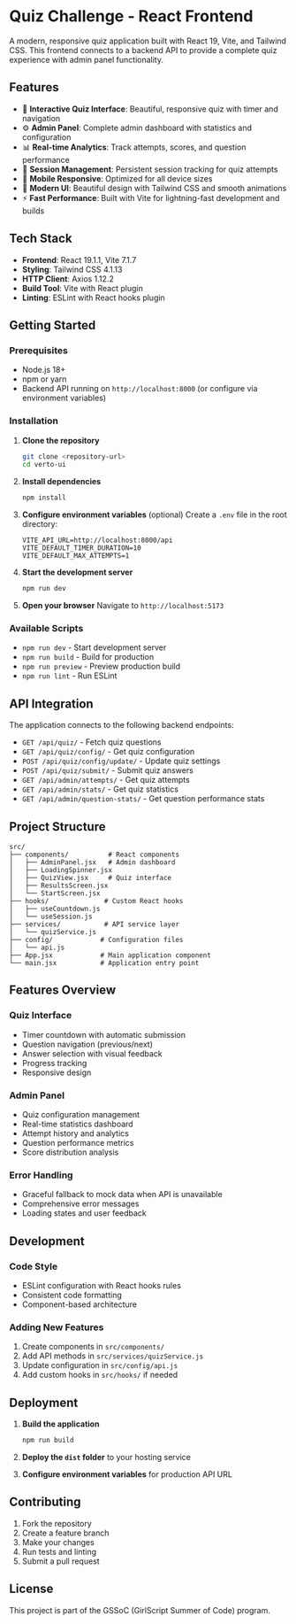 # Quiz Challenge - React Frontend

A modern, responsive quiz application built with React 19, Vite, and Tailwind CSS. This frontend connects to a backend API to provide a complete quiz experience with admin panel functionality.

## Features

- 🧠 **Interactive Quiz Interface**: Beautiful, responsive quiz with timer and navigation
- ⚙️ **Admin Panel**: Complete admin dashboard with statistics and configuration
- 📊 **Real-time Analytics**: Track attempts, scores, and question performance
- 🎯 **Session Management**: Persistent session tracking for quiz attempts
- 📱 **Mobile Responsive**: Optimized for all device sizes
- 🎨 **Modern UI**: Beautiful design with Tailwind CSS and smooth animations
- ⚡ **Fast Performance**: Built with Vite for lightning-fast development and builds

## Tech Stack

- **Frontend**: React 19.1.1, Vite 7.1.7
- **Styling**: Tailwind CSS 4.1.13
- **HTTP Client**: Axios 1.12.2
- **Build Tool**: Vite with React plugin
- **Linting**: ESLint with React hooks plugin

## Getting Started

### Prerequisites

- Node.js 18+ 
- npm or yarn
- Backend API running on `http://localhost:8000` (or configure via environment variables)

### Installation

1. **Clone the repository**
   ```bash
   git clone <repository-url>
   cd verto-ui
   ```

2. **Install dependencies**
   ```bash
   npm install
   ```

3. **Configure environment variables** (optional)
   Create a `.env` file in the root directory:
   ```env
   VITE_API_URL=http://localhost:8000/api
   VITE_DEFAULT_TIMER_DURATION=10
   VITE_DEFAULT_MAX_ATTEMPTS=1
   ```

4. **Start the development server**
   ```bash
   npm run dev
   ```

5. **Open your browser**
   Navigate to `http://localhost:5173`

### Available Scripts

- `npm run dev` - Start development server
- `npm run build` - Build for production
- `npm run preview` - Preview production build
- `npm run lint` - Run ESLint

## API Integration

The application connects to the following backend endpoints:

- `GET /api/quiz/` - Fetch quiz questions
- `GET /api/quiz/config/` - Get quiz configuration
- `POST /api/quiz/config/update/` - Update quiz settings
- `POST /api/quiz/submit/` - Submit quiz answers
- `GET /api/admin/attempts/` - Get quiz attempts
- `GET /api/admin/stats/` - Get quiz statistics
- `GET /api/admin/question-stats/` - Get question performance stats

## Project Structure

```
src/
├── components/          # React components
│   ├── AdminPanel.jsx   # Admin dashboard
│   ├── LoadingSpinner.jsx
│   ├── QuizView.jsx     # Quiz interface
│   ├── ResultsScreen.jsx
│   └── StartScreen.jsx
├── hooks/              # Custom React hooks
│   ├── useCountdown.js
│   └── useSession.js
├── services/           # API service layer
│   └── quizService.js
├── config/            # Configuration files
│   └── api.js
├── App.jsx            # Main application component
└── main.jsx           # Application entry point
```

## Features Overview

### Quiz Interface
- Timer countdown with automatic submission
- Question navigation (previous/next)
- Answer selection with visual feedback
- Progress tracking
- Responsive design

### Admin Panel
- Quiz configuration management
- Real-time statistics dashboard
- Attempt history and analytics
- Question performance metrics
- Score distribution analysis

### Error Handling
- Graceful fallback to mock data when API is unavailable
- Comprehensive error messages
- Loading states and user feedback

## Development

### Code Style
- ESLint configuration with React hooks rules
- Consistent code formatting
- Component-based architecture

### Adding New Features
1. Create components in `src/components/`
2. Add API methods in `src/services/quizService.js`
3. Update configuration in `src/config/api.js`
4. Add custom hooks in `src/hooks/` if needed

## Deployment

1. **Build the application**
   ```bash
   npm run build
   ```

2. **Deploy the `dist` folder** to your hosting service

3. **Configure environment variables** for production API URL

## Contributing

1. Fork the repository
2. Create a feature branch
3. Make your changes
4. Run tests and linting
5. Submit a pull request

## License

This project is part of the GSSoC (GirlScript Summer of Code) program.
